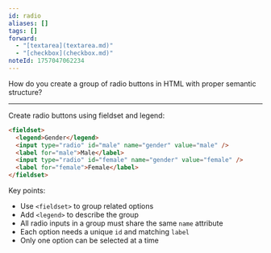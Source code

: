 ```yaml
---
id: radio
aliases: []
tags: []
forward:
  - "[textarea](textarea.md)"
  - "[checkbox](checkbox.md)"
noteId: 1757047062234
---
```


How do you create a group of radio buttons in HTML with proper semantic structure?

---

Create radio buttons using fieldset and legend:

```html
<fieldset>
  <legend>Gender</legend>
  <input type="radio" id="male" name="gender" value="male" />
  <label for="male">Male</label>
  <input type="radio" id="female" name="gender" value="female" />
  <label for="female">Female</label>
</fieldset>
```

Key points:

- Use `<fieldset>` to group related options
- Add `<legend>` to describe the group
- All radio inputs in a group must share the same `name` attribute
- Each option needs a unique `id` and matching `label`
- Only one option can be selected at a time

